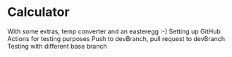 # Calculator
With some extras, temp converter and an easteregg :-)
Setting up GitHub Actions for testing purposes
Push to devBranch, pull request to devBranch
Testing with different base branch
